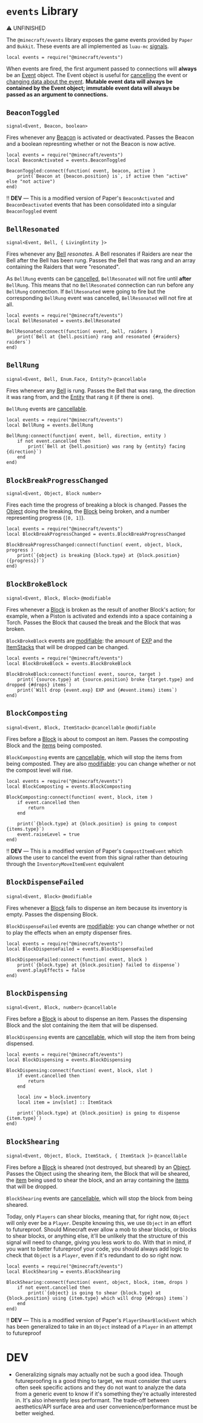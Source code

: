 # `events` Library
⚠️ UNFINISHED

The `@minecraft/events` library exposes the game events provided by `Paper` and `Bukkit`.
These events are all implemented as `luau-mc` [signals]().

```luau
local events = require("@minecraft/events")
```

When events are fired, the first argument passed to connections will **always** be an [Event]() object.
The Event object is useful for [cancelling]() the event or [changing data about the event]().
**Mutable event data will always be contained by the Event object; immutable event data will always be passed as an argument to connections.**

## `BeaconToggled`
`signal<Event, Beacon, boolean>`

Fires whenever any [Beacon]() is activated or deactivated.
Passes the Beacon and a boolean represnting whether or not the Beacon is now active.

```luau
local events = require("@minecraft/events")
local BeaconActivated = events.BeaconToggled

BeaconToggled:connect(function( event, beacon, active )
    print(`Beacon at {beacon.position} is`, if active then "active" else "not active")
end)
```

‼️ **DEV** — This is a modified version of Paper's `BeaconActivated` and `BeaconDeactivated` events that has been consolidated into a singular `BeaconToggled` event

## `BellResonated`
`signal<Event, Bell, { LivingEntity }>`

Fires whenever any [Bell]() *resonates*.
A Bell resonates if Raiders are near the Bell after the Bell has been rung.
Passes the Bell that was rang and an array containing the Raiders that were "resonated".

As `BellRung` events can be [cancelled](), `BellResonated` will not fire until **after** `BellRung`.
This means that no `BellResonated` connection can run before any `BellRung` connection.
If `BellResonated` were going to fire but the corresponding `BellRung` event was cancelled, `BellResonated` will not fire at all.

```luau
local events = require("@minecraft/events")
local BellResonated = events.BellResonated

BellResonated:connect(function( event, bell, raiders )
    print(`Bell at {bell.position} rang and resonated {#raiders} raiders`)
end)
```

## `BellRung`
`signal<Event, Bell, Enum.Face, Entity?>`
`@cancellable`

Fires whenever any [Bell]() is rung.
Passes the Bell that was rang, the direction it was rang from, and the [Entity]() that rang it (if there is one).

`BellRung` events are [cancellable]().

```luau
local events = require("@minecraft/events")
local BellRung = events.BellRung

BellRung:connect(function( event, bell, direction, entity )
    if not event.cancelled then
        print(`Bell at {bell.position} was rang by {entity} facing {direction}`)
    end
end)
```

## `BlockBreakProgressChanged`
`signal<Event, Object, Block number>`

Fires each time the progress of breaking a block is changed.
Passes the [Object]() doing the breaking, the [Block]() being broken, and a number representing progress (`[0, 1]`).

```luau
local events = require("@minecraft/events")
local BlockBreakProgressChanged = events.BlockBreakProgressChanged

BlockBreakProgressChanged:connect(function( event, object, block, progress )
    print(`{object} is breaking {block.type} at {block.position} ({progress})`)
end)
```

## `BlockBrokeBlock`
`signal<Event, Block, Block>`
`@modifiable`

Fires whenever a [Block]() is broken as the result of another Block's action; for example, when a Piston is activated and extends into a space containing a Torch.
Passes the Block that caused the break and the Block that was broken.

`BlockBrokeBlock` events are [modifiable](): the amount of [EXP]() and the [ItemStacks]() that will be dropped can be changed.

```luau
local events = require("@minecraft/events")
local BlockBrokeBlock = events.BlockBrokeBlock

BlockBrokeBlock:connect(function( event, source, target )
    print(`{source.type} at {source.position} broke {target.type} and dropped {#drops} items`)
    print(`Will drop {event.exp} EXP and {#event.items} items`)
end)
```

## `BlockComposting`
`signal<Event, Block, ItemStack>`
`@cancellable`
`@modifiable`

Fires before a [Block]() is about to compost an item.
Passes the composting Block and the [items]() being composted.

`BlockComposting` events are [cancellable](), which will stop the items from being composted. They are also [modifiable](): you can change whether or not the compost level will rise.

```luau
local events = require("@minecraft/events")
local BlockComposting = events.BlockComposting

BlockComposting:connect(function( event, block, item )
    if event.cancelled then
        return
    end

    print(`{block.type} at {block.position} is going to compost {items.type}`)
    event.raiseLevel = true
end)
```

‼️ **DEV** — This is a modified version of Paper's `CompostItemEvent` which allows the user to cancel the event from this signal rather than detouring through the `InventoryMoveItemEvent` equivalent

## `BlockDispenseFailed`
`signal<Event, Block>`
`@modifiable`

Fires whenever a [Block]() fails to dispense an item because its inventory is empty.
Passes the dispensing Block.

`BlockDispenseFailed` events are [modifiable](): you can change whether or not to play the effects when an empty dispenser fires.

```luau
local events = require("@minecraft/events")
local BlockDispenseFailed = events.BlockDispenseFailed

BlockDispenseFailed:connect(function( event, block )
    print(`{block.type} at {block.position} failed to dispense`)
    event.playEffects = false
end)
```

## `BlockDispensing`
`signal<Event, Block, number>`
`@cancellable`

Fires before a [Block]() is about to dispense an item.
Passes the dispensing Block and the slot containing the item that will be dispensed.

`BlockDispensing` events are [cancellable](), which will stop the item from being dispensed.

```luau
local events = require("@minecraft/events")
local BlockDispensing = events.BlockDispensing

BlockDispensing:connect(function( event, block, slot )
    if event.cancelled then
        return
    end

    local inv = block.inventory
    local item = inv[slot] :: ItemStack
    
    print(`{block.type} at {block.position} is going to dispense {item.type}`)
end)
```

## `BlockShearing`
`signal<Event, Object, Block, ItemStack, { ItemStack }>`
`@cancellable`

Fires before a [Block]() is sheared (not destroyed, but sheared) by an [Object]().
Passes the Object using the shearing item, the Block that will be sheared, the [item]() being used to shear the block, and an array containing the [items]() that will be dropped.

`BlockShearing` events are [cancellable](), which will stop the block from being sheared.

Today, only `Players` can shear blocks, meaning that, for right now, `Object` will only ever be a `Player`.
Despite knowing this, we use `Object` in an effort to futureproof.
Should Minecraft ever allow a mob to shear blocks, or blocks to shear blocks, or anything else, it'll be unlikely that the structure of this signal will need to change, giving you less work to do.
With that in mind, if you want to better futureproof your code, you should always add logic to check that `Object` is a `Player`, even if it's redundant to do so right now.

```luau
local events = require("@minecraft/events")
local BlockShearing = events.BlockShearing

BlockShearing:connect(function( event, object, block, item, drops )
    if not event.cancelled then
        print(`{object} is going to shear {block.type} at {block.position} using {item.type} which will drop {#drops} items`)
    end
end)
```

‼️ **DEV** — This is a modified version of Paper's `PlayerShearBlockEvent` which has been generalized to take in an `Object` instead of a `Player` in an attempt to futureproof

# DEV
- Generalizing signals may actually not be such a good idea. Though futureproofing is a good thing to target, we must consider that users often seek specific actions and they do not want to analyze the data from a generic event to know if it's something they're actually interested in. It's also inherently less performant. The trade-off between aesthetics/API surface area and user convenience/performance must be better weighed.
